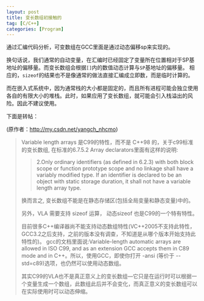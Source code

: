 ```yaml
---
layout: post
title: 变长数组初接触的
tag: [C/C++]
categories: [Program]
---
```

通过汇编代码分析，可变数组在GCC里面是通过动态偏移sp来实现的。

<!--break-->

换句话说，我们通常的自动变量，在汇编时已经固定了变量所在位置相对于SP基地址的偏移量。而变长数组会根据`[]`内的数值动态计算与`SP`基地址的偏移量。
相应的，`sizeof`的结果也不是像通常的做法直接汇编成立即数，而是临时计算的。

而在嵌入式系统中，因为通常栈的大小都是固定的，而且所有进程可能会独立使用各自的有限大小的堆栈。此时，如果应用了变长数组，就可能会引入栈溢出的风险。因此不建议使用。

下面是转帖：

(原作者：<http://my.csdn.net/yangch_nhcmo>)

> Variable length arrays 是C99的特性，而不是 C++98 的，关于c99标准的变长数组, 在标准的6.7.5.2 Array declarators里面有这样的说明:
>
>> 2.Only ordinary identifiers (as defined in 6.2.3) with both block scope or function prototype scope and no linkage shall have a  variably modified type.
>> If an identifier is declared to be an object with static storage duration, it shall not have a variable length array type.
>
> 换而言之, 变长数组不能是在静态存储区(包括全局变量和静态变量)中的。
>
> 另外，VLA 需要支持 sizeof 运算， 动态sizeof 也是C99的一个特有特性。
>
> 目前很多C++编译器尚不能支持动态数组特性(VC++2005不支持此特性， GCC3.2之后支持，之前的版本没有调查，不知道是从哪个版本开始支持此特性的)。 gcc的文档里面说:Variable-length automatic arrays are allowed in ISO C99, and as an extension GCC accepts them in C89 mode and in  C++。所以，使用GCC，即使你打开 -ansi (等价于 --std=c89)选项，也仍然可以使用动态数组。
>
> 其实C99的VLA也不是真正意义上的变长数组—它只是在运行时可以根据一个变量生成一个数组，此数组此后并不会变化，而真正意义的变长数组可以在实际使用时可以动态伸缩。
